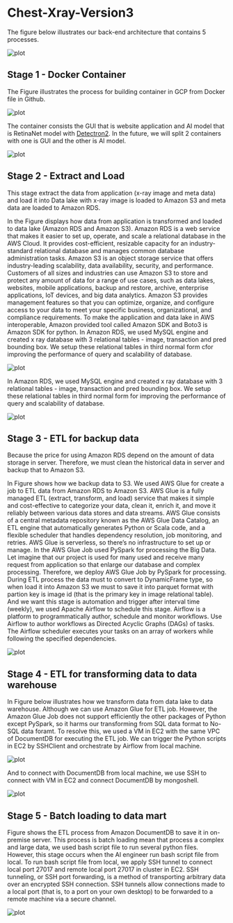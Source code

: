 # Chest-Xray-Version3

The figure below illustrates our back-end architecture that contains 5 processes.

![plot](https://github.com/DatacollectorVN/Chest-Xray-Version3/blob/master/public-imgs/introduction_fig2.png?raw=true)


## Stage 1 - Docker Container
The Figure illustrates the process for building container in GCP from Docker file in Github. 


![plot](https://github.com/DatacollectorVN/Chest-Xray-Version3/blob/master/public-imgs/back_end_detail_fig1.png?raw=true)

The container consists the GUI that is website application and AI model that is RetinaNet model with [Detectron2](https://github.com/facebookresearch/detectron2). In the future, we will split 2 containers with one is GUI and the other is AI model.

![plot](https://github.com/DatacollectorVN/Chest-Xray-Version3/blob/master/public-imgs/back_end_detail_fig2.png?raw=true)
## Stage 2 - Extract and Load
This stage extract the data from application (x-ray image and meta data) and load it into Data lake with x-ray image is loaded to Amazon S3 and meta data are loaded to Amazon RDS.

In the Figure displays how data from application is transformed and loaded to data lake (Amazon
RDS and Amazon S3). Amazon RDS is a web service that makes it easier to set up, operate, and scale a relational database in the AWS Cloud. It provides
cost-efficient, resizable capacity for an industry-standard relational database and manages common
database administration tasks. Amazon S3 is an object storage service that offers industry-leading scalability, data availability, security, and performance. Customers
of all sizes and industries can use Amazon S3 to store and protect any amount of data for a range
of use cases, such as data lakes, websites, mobile applications, backup and restore, archive, enterprise
applications, IoT devices, and big data analytics. Amazon S3 provides management features so that you
can optimize, organize, and configure access to your data to meet your specific business, organizational,
and compliance requirements. To make the application and data lake in AWS interoperable, Amazon
provided tool called Amazon SDK and Boto3 is Amazon SDK for python.
In Amazon RDS, we used MySQL engine and created x ray database with 3 relational tables - image, transaction and pred bounding box. We setup these relational tables in third normal form cfor improving the performance of query and scalability of database.


![plot](https://github.com/DatacollectorVN/Chest-Xray-Version3/blob/master/public-imgs/back_end_detail_fig3.png?raw=true)

In Amazon RDS, we used MySQL engine and created x ray database with 3 relational tables -
image, transaction and pred bounding box. We setup these relational tables in third normal form
for improving the performance of query and scalability of database.

![plot](https://github.com/DatacollectorVN/Chest-Xray-Version3/blob/master/public-imgs/back_end_detail_fig4.png?raw=true)


## Stage 3 - ETL for backup data
Because the price for using Amazon RDS depend on the amount of data storage in server. Therefore,
we must clean the historical data in server and backup that to Amazon S3.

In Figure shows how we backup data to S3. We used AWS Glue for create a job to ETL data
from Amazon RDS to Amazon S3. AWS Glue is a fully managed ETL (extract, transform, and load)
service that makes it simple and cost-effective to categorize your data, clean it, enrich it, and move
it reliably between various data stores and data streams. AWS Glue consists of a central metadata
repository known as the AWS Glue Data Catalog, an ETL engine that automatically generates Python
or Scala code, and a flexible scheduler that handles dependency resolution, job monitoring, and retries.
AWS Glue is serverless, so there’s no infrastructure to set up or manage. In the AWS Glue Job
used PySpark for processing the Big Data. Let imagine that our project is used for many
used and receive many request from application so that enlarge our database and complex processing.
Therefore, we deploy AWS Glue Job by PySpark for processing. During ETL process the data must
to convert to DynamicFrame type, so when load it into Amazon S3 we must to save it into parquet
format with partion key is image id (that is the primary key in image relational table). And
we want this stage is automation and trigger after interval time (weekly), we used Apache Airflow to
schedule this stage. Airflow is a platform to programmatically author, schedule and monitor workflows.
Use Airflow to author workflows as Directed Acyclic Graphs (DAGs) of tasks. The Airflow scheduler
executes your tasks on an array of workers while following the specified dependencies.

![plot](https://github.com/DatacollectorVN/Chest-Xray-Version3/blob/master/public-imgs/back_end_detail_fig5.png?raw=true)

## Stage 4 - ETL for transforming data to data warehouse
In Figure below illustrates how we transform data from data lake to data warehouse. Although we can use Amazon Glue for ETL job. However, the Amazon Glue Job does not support efficiently the other packages of Python except PySpark, so it harms our transforming from SQL data format to No-SQL data foramt. To resolve this, we used a VM in EC2 with the same VPC of DocumentDB for executing the ETL job. We can trigger the Python scripts in EC2 by SSHClient and orchestrate by Airflow from local machine.

![plot](https://github.com/DatacollectorVN/Chest-Xray-Version3/blob/master/public-imgs/back_end_detail_fig6.png?raw=true)

And to connect with DocumentDB from local machine, we use SSH to connect with VM in EC2 and connect DocumentDB by mongoshell.

![plot](https://github.com/DatacollectorVN/Chest-Xray-Version3/blob/master/public-imgs/back_end_detail_fig7.png?raw=true)

## Stage 5 - Batch loading to data mart
Figure shows the ETL process from Amazon DocumentDB to save it in on-premise server. This process is batch loading mean that process a complex and large data, we used bash script file to run several python files. However, this stage occurs when the AI engineer run bash script file from local. To run bash script file from local, we apply SSH tunnel to connect local
port 27017 and remote local port 27017 in cluster in EC2. SSH tunneling, or SSH port forwarding,
is a method of transporting arbitrary data over an encrypted SSH connection. SSH tunnels allow
connections made to a local port (that is, to a port on your own desktop) to be forwarded to a remote
machine via a secure channel.

![plot](https://github.com/DatacollectorVN/Chest-Xray-Version3/blob/master/public-imgs/back_end_detail_fig8.png?raw=true)
